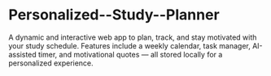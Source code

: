 # Personalized--Study--Planner
A dynamic and interactive web app to plan, track, and stay motivated with your study schedule. Features include a weekly calendar, task manager, AI-assisted timer, and motivational quotes — all stored locally for a personalized experience.
